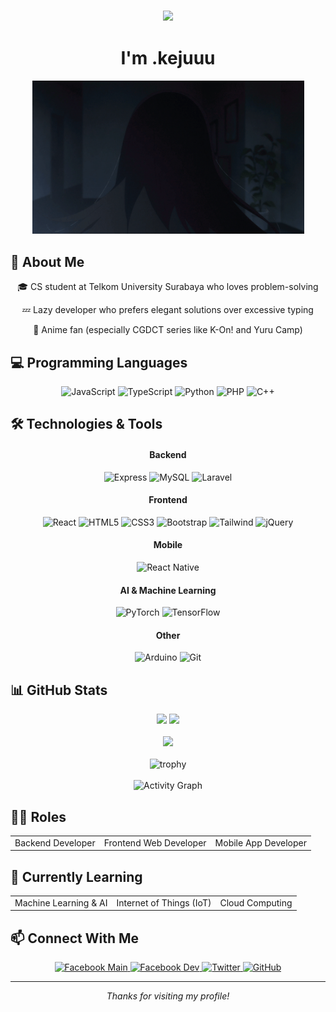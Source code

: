 <div align="center">
    <h3>
        <img src="https://readme-typing-svg.herokuapp.com/?lines=Hello,+World!;こんにちは世界!;¡Hola+Mundo!;Bonjour+le+monde!;Hallo+Welt!;Привет+мир!;你好世界!;안녕하세요+세계!&center=true&size=27&color=f75c7e">
    </h3>
    <h1>I'm .kejuuu</h1>
</div>

<div align="center">
    <img src="./負けヒロインが多すぎる-makein.gif" alt="Profile GIF" width="435" />
</div>

## 🧐 About Me
<div align="center">
    <p>🎓 CS student at Telkom University Surabaya who loves problem-solving</p>
    <p>💤 Lazy developer who prefers elegant solutions over excessive typing</p>
    <p>🌸 Anime fan (especially CGDCT series like K-On! and Yuru Camp)</p>
</div>

## 💻 Programming Languages
<div align="center">
  <div>
    <img src="https://img.shields.io/badge/-JavaScript-F7DF1E?style=flat-square&logo=javascript&logoColor=black" alt="JavaScript" />
    <img src="https://img.shields.io/badge/-TypeScript-3178C6?style=flat-square&logo=typescript&logoColor=white" alt="TypeScript" />
    <img src="https://img.shields.io/badge/-Python-3776AB?style=flat-square&logo=python&logoColor=white" alt="Python" />
    <img src="https://img.shields.io/badge/-PHP-777BB4?style=flat-square&logo=php&logoColor=white" alt="PHP" />
    <img src="https://img.shields.io/badge/-C++-00599C?style=flat-square&logo=cplusplus&logoColor=white" alt="C++" />
  </div>
</div>

## 🛠️ Technologies & Tools
<div align="center">
  <h4>Backend</h4>
  <div>
    <img src="https://img.shields.io/badge/-Express-000000?style=flat-square&logo=express&logoColor=white" alt="Express" />
    <img src="https://img.shields.io/badge/-MySQL-4479A1?style=flat-square&logo=mysql&logoColor=white" alt="MySQL" />
    <img src="https://img.shields.io/badge/-Laravel-FF2D20?style=flat-square&logo=laravel&logoColor=white" alt="Laravel" />
  </div>

  <h4>Frontend</h4>
  <div>
    <img src="https://img.shields.io/badge/-React-61DAFB?style=flat-square&logo=react&logoColor=black" alt="React" />
    <img src="https://img.shields.io/badge/-HTML5-E34F26?style=flat-square&logo=html5&logoColor=white" alt="HTML5" />
    <img src="https://img.shields.io/badge/-CSS3-1572B6?style=flat-square&logo=css3&logoColor=white" alt="CSS3" />
    <img src="https://img.shields.io/badge/-Bootstrap-7952B3?style=flat-square&logo=bootstrap&logoColor=white" alt="Bootstrap" />
    <img src="https://img.shields.io/badge/-Tailwind-38B2AC?style=flat-square&logo=tailwind-css&logoColor=white" alt="Tailwind" />
    <img src="https://img.shields.io/badge/-jQuery-0769AD?style=flat-square&logo=jquery&logoColor=white" alt="jQuery" />
  </div>
  
  <h4>Mobile</h4>
  <div>
    <img src="https://img.shields.io/badge/-React_Native-61DAFB?style=flat-square&logo=react&logoColor=black" alt="React Native" />
  </div>
  
  <h4>AI & Machine Learning</h4>
  <div>
    <img src="https://img.shields.io/badge/-PyTorch-EE4C2C?style=flat-square&logo=pytorch&logoColor=white" alt="PyTorch" />
    <img src="https://img.shields.io/badge/-TensorFlow-FF6F00?style=flat-square&logo=tensorflow&logoColor=white" alt="TensorFlow" />
  </div>
  
  <h4>Other</h4>
  <div>
    <img src="https://img.shields.io/badge/-Arduino-00979D?style=flat-square&logo=arduino&logoColor=white" alt="Arduino" />
    <img src="https://img.shields.io/badge/-Git-F05032?style=flat-square&logo=git&logoColor=white" alt="Git" />
  </div>
</div>

## 📊 GitHub Stats
<div align="center">
    <img height="180em" src="https://github-readme-stats.vercel.app/api?username=1naichii&show_icons=true&theme=github_dark"/>
    <img height="180em" src="https://github-readme-streak-stats.herokuapp.com/?user=1naichii&theme=github-dark"/>
    <br><br>
    <img height="180em" src="https://github-readme-stats.vercel.app/api/top-langs/?username=1naichii&layout=compact&theme=github_dark"/>
    <br><br>
    <img src="https://github-profile-trophy.vercel.app/?username=1naichii&theme=algolia&no-frame=true&row=1&column=6" alt="trophy">
    <br><br>
    <img src="https://github-readme-activity-graph.vercel.app/graph?username=1naichii&theme=github-dark" alt="Activity Graph">
</div>

## 👨‍💻 Roles
<div align="center">
    <table>
        <tr>
            <td align="center">Backend Developer</td>
            <td align="center">Frontend Web Developer</td>
            <td align="center">Mobile App Developer</td>
        </tr>
    </table>
</div>

## 🌱 Currently Learning
<div align="center">
    <table>
        <tr>
            <td align="center">Machine Learning & AI</td>
            <td align="center">Internet of Things (IoT)</td>
            <td align="center">Cloud Computing</td>
        </tr>
    </table>
</div>

## 📫 Connect With Me
<div align="center">
    <a href="https://www.facebook.com/1naichii" target="_blank">
        <img src="https://img.shields.io/badge/-Facebook-1877F2?style=flat-square&logo=facebook&logoColor=white" alt="Facebook Main" />
    </a>
    <a href="https://www.facebook.com/DevZakariyaa" target="_blank">
        <img src="https://img.shields.io/badge/-Facebook_Dev-1877F2?style=flat-square&logo=facebook&logoColor=white" alt="Facebook Dev" />
    </a>
    <a href="https://x.com/DevZakariya" target="_blank">
        <img src="https://img.shields.io/badge/-Twitter-000000?style=flat-square&logo=x&logoColor=white" alt="Twitter" />
    </a>
    <a href="https://github.com/1naichii" target="_blank">
        <img src="https://img.shields.io/badge/-GitHub-24292e?style=flat-square&logo=github&logoColor=white" alt="GitHub" />
    </a>
</div>

---

<div align="center">
    <i>Thanks for visiting my profile!</i>
    <br>
    <br>
</div>

